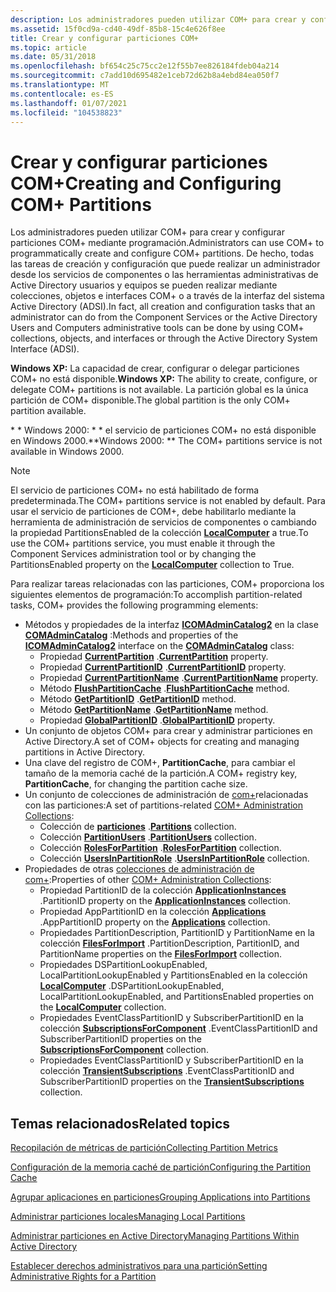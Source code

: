 ```yaml
---
description: Los administradores pueden utilizar COM+ para crear y configurar particiones COM+ mediante programación.
ms.assetid: 15f0cd9a-cd40-49df-85b8-15c4e626f8ee
title: Crear y configurar particiones COM+
ms.topic: article
ms.date: 05/31/2018
ms.openlocfilehash: bf654c25c75cc2e12f55b7ee826184fdeb04a214
ms.sourcegitcommit: c7add10d695482e1ceb72d62b8a4ebd84ea050f7
ms.translationtype: MT
ms.contentlocale: es-ES
ms.lasthandoff: 01/07/2021
ms.locfileid: "104538823"
---
```

# <a name="creating-and-configuring-com-partitions"></a><span data-ttu-id="6395b-103">Crear y configurar particiones COM+</span><span class="sxs-lookup"><span data-stu-id="6395b-103">Creating and Configuring COM+ Partitions</span></span>

<span data-ttu-id="6395b-104">Los administradores pueden utilizar COM+ para crear y configurar particiones COM+ mediante programación.</span><span class="sxs-lookup"><span data-stu-id="6395b-104">Administrators can use COM+ to programmatically create and configure COM+ partitions.</span></span> <span data-ttu-id="6395b-105">De hecho, todas las tareas de creación y configuración que puede realizar un administrador desde los servicios de componentes o las herramientas administrativas de Active Directory usuarios y equipos se pueden realizar mediante colecciones, objetos e interfaces COM+ o a través de la interfaz del sistema Active Directory (ADSI).</span><span class="sxs-lookup"><span data-stu-id="6395b-105">In fact, all creation and configuration tasks that an administrator can do from the Component Services or the Active Directory Users and Computers administrative tools can be done by using COM+ collections, objects, and interfaces or through the Active Directory System Interface (ADSI).</span></span>

<span data-ttu-id="6395b-106">**Windows XP:** La capacidad de crear, configurar o delegar particiones COM+ no está disponible.</span><span class="sxs-lookup"><span data-stu-id="6395b-106">**Windows XP:** The ability to create, configure, or delegate COM+ partitions is not available.</span></span> <span data-ttu-id="6395b-107">La partición global es la única partición de COM+ disponible.</span><span class="sxs-lookup"><span data-stu-id="6395b-107">The global partition is the only COM+ partition available.</span></span>

<span data-ttu-id="6395b-108">\* \* Windows 2000: \* \* el servicio de particiones COM+ no está disponible en Windows 2000.</span><span class="sxs-lookup"><span data-stu-id="6395b-108">\*\*Windows 2000:  \*\* The COM+ partitions service is not available in Windows 2000.</span></span>

> [!Note]  
> <span data-ttu-id="6395b-109">El servicio de particiones COM+ no está habilitado de forma predeterminada.</span><span class="sxs-lookup"><span data-stu-id="6395b-109">The COM+ partitions service is not enabled by default.</span></span> <span data-ttu-id="6395b-110">Para usar el servicio de particiones de COM+, debe habilitarlo mediante la herramienta de administración de servicios de componentes o cambiando la propiedad PartitionsEnabled de la colección [**LocalComputer**](localcomputer.md) a true.</span><span class="sxs-lookup"><span data-stu-id="6395b-110">To use the COM+ partitions service, you must enable it through the Component Services administration tool or by changing the PartitionsEnabled property on the [**LocalComputer**](localcomputer.md) collection to True.</span></span>

 

<span data-ttu-id="6395b-111">Para realizar tareas relacionadas con las particiones, COM+ proporciona los siguientes elementos de programación:</span><span class="sxs-lookup"><span data-stu-id="6395b-111">To accomplish partition-related tasks, COM+ provides the following programming elements:</span></span>

-   <span data-ttu-id="6395b-112">Métodos y propiedades de la interfaz [**ICOMAdminCatalog2**](/windows/desktop/api/ComAdmin/nn-comadmin-icomadmincatalog2) en la clase [**COMAdminCatalog**](comadmincatalog.md) :</span><span class="sxs-lookup"><span data-stu-id="6395b-112">Methods and properties of the [**ICOMAdminCatalog2**](/windows/desktop/api/ComAdmin/nn-comadmin-icomadmincatalog2) interface on the [**COMAdminCatalog**](comadmincatalog.md) class:</span></span>
    -   <span data-ttu-id="6395b-113">Propiedad [**CurrentPartition**](/windows/desktop/api/ComAdmin/nf-comadmin-icomadmincatalog2-put_currentpartition) .</span><span class="sxs-lookup"><span data-stu-id="6395b-113">[**CurrentPartition**](/windows/desktop/api/ComAdmin/nf-comadmin-icomadmincatalog2-put_currentpartition) property.</span></span>
    -   <span data-ttu-id="6395b-114">Propiedad [**CurrentPartitionID**](/windows/desktop/api/ComAdmin/nf-comadmin-icomadmincatalog2-get_currentpartitionid) .</span><span class="sxs-lookup"><span data-stu-id="6395b-114">[**CurrentPartitionID**](/windows/desktop/api/ComAdmin/nf-comadmin-icomadmincatalog2-get_currentpartitionid) property.</span></span>
    -   <span data-ttu-id="6395b-115">Propiedad [**CurrentPartitionName**](/windows/desktop/api/ComAdmin/nf-comadmin-icomadmincatalog2-get_currentpartitionname) .</span><span class="sxs-lookup"><span data-stu-id="6395b-115">[**CurrentPartitionName**](/windows/desktop/api/ComAdmin/nf-comadmin-icomadmincatalog2-get_currentpartitionname) property.</span></span>
    -   <span data-ttu-id="6395b-116">Método [**FlushPartitionCache**](/windows/desktop/api/ComAdmin/nf-comadmin-icomadmincatalog2-flushpartitioncache) .</span><span class="sxs-lookup"><span data-stu-id="6395b-116">[**FlushPartitionCache**](/windows/desktop/api/ComAdmin/nf-comadmin-icomadmincatalog2-flushpartitioncache) method.</span></span>
    -   <span data-ttu-id="6395b-117">Método [**GetPartitionID**](/windows/desktop/api/ComAdmin/nf-comadmin-icomadmincatalog2-getpartitionid) .</span><span class="sxs-lookup"><span data-stu-id="6395b-117">[**GetPartitionID**](/windows/desktop/api/ComAdmin/nf-comadmin-icomadmincatalog2-getpartitionid) method.</span></span>
    -   <span data-ttu-id="6395b-118">Método [**GetPartitionName**](/windows/desktop/api/ComAdmin/nf-comadmin-icomadmincatalog2-getpartitionname) .</span><span class="sxs-lookup"><span data-stu-id="6395b-118">[**GetPartitionName**](/windows/desktop/api/ComAdmin/nf-comadmin-icomadmincatalog2-getpartitionname) method.</span></span>
    -   <span data-ttu-id="6395b-119">Propiedad [**GlobalPartitionID**](/windows/desktop/api/ComAdmin/nf-comadmin-icomadmincatalog2-get_globalpartitionid) .</span><span class="sxs-lookup"><span data-stu-id="6395b-119">[**GlobalPartitionID**](/windows/desktop/api/ComAdmin/nf-comadmin-icomadmincatalog2-get_globalpartitionid) property.</span></span>
-   <span data-ttu-id="6395b-120">Un conjunto de objetos COM+ para crear y administrar particiones en Active Directory.</span><span class="sxs-lookup"><span data-stu-id="6395b-120">A set of COM+ objects for creating and managing partitions in Active Directory.</span></span>
-   <span data-ttu-id="6395b-121">Una clave del registro de COM+, **PartitionCache**, para cambiar el tamaño de la memoria caché de la partición.</span><span class="sxs-lookup"><span data-stu-id="6395b-121">A COM+ registry key, **PartitionCache**, for changing the partition cache size.</span></span>
-   <span data-ttu-id="6395b-122">Un conjunto de colecciones de administración de [com+](com--administration-collections.md)relacionadas con las particiones:</span><span class="sxs-lookup"><span data-stu-id="6395b-122">A set of partitions-related [COM+ Administration Collections](com--administration-collections.md):</span></span>
    -   <span data-ttu-id="6395b-123">Colección de [**particiones**](partitions.md) .</span><span class="sxs-lookup"><span data-stu-id="6395b-123">[**Partitions**](partitions.md) collection.</span></span>
    -   <span data-ttu-id="6395b-124">Colección [**PartitionUsers**](partitionusers.md) .</span><span class="sxs-lookup"><span data-stu-id="6395b-124">[**PartitionUsers**](partitionusers.md) collection.</span></span>
    -   <span data-ttu-id="6395b-125">Colección [**RolesForPartition**](rolesforpartition.md) .</span><span class="sxs-lookup"><span data-stu-id="6395b-125">[**RolesForPartition**](rolesforpartition.md) collection.</span></span>
    -   <span data-ttu-id="6395b-126">Colección [**UsersInPartitionRole**](usersinpartitionrole.md) .</span><span class="sxs-lookup"><span data-stu-id="6395b-126">[**UsersInPartitionRole**](usersinpartitionrole.md) collection.</span></span>
-   <span data-ttu-id="6395b-127">Propiedades de otras [colecciones de administración de com+](com--administration-collections.md):</span><span class="sxs-lookup"><span data-stu-id="6395b-127">Properties of other [COM+ Administration Collections](com--administration-collections.md):</span></span>
    -   <span data-ttu-id="6395b-128">Propiedad PartitionID de la colección [**ApplicationInstances**](applicationinstances.md) .</span><span class="sxs-lookup"><span data-stu-id="6395b-128">PartitionID property on the [**ApplicationInstances**](applicationinstances.md) collection.</span></span>
    -   <span data-ttu-id="6395b-129">Propiedad AppPartitionID en la colección [**Applications**](applications.md) .</span><span class="sxs-lookup"><span data-stu-id="6395b-129">AppPartitionID property on the [**Applications**](applications.md) collection.</span></span>
    -   <span data-ttu-id="6395b-130">Propiedades PartitionDescription, PartitionID y PartitionName en la colección [**FilesForImport**](filesforimport.md) .</span><span class="sxs-lookup"><span data-stu-id="6395b-130">PartitionDescription, PartitionID, and PartitionName properties on the [**FilesForImport**](filesforimport.md) collection.</span></span>
    -   <span data-ttu-id="6395b-131">Propiedades DSPartitionLookupEnabled, LocalPartitionLookupEnabled y PartitionsEnabled en la colección [**LocalComputer**](localcomputer.md) .</span><span class="sxs-lookup"><span data-stu-id="6395b-131">DSPartitionLookupEnabled, LocalPartitionLookupEnabled, and PartitionsEnabled properties on the [**LocalComputer**](localcomputer.md) collection.</span></span>
    -   <span data-ttu-id="6395b-132">Propiedades EventClassPartitionID y SubscriberPartitionID en la colección [**SubscriptionsForComponent**](subscriptionsforcomponent.md) .</span><span class="sxs-lookup"><span data-stu-id="6395b-132">EventClassPartitionID and SubscriberPartitionID properties on the [**SubscriptionsForComponent**](subscriptionsforcomponent.md) collection.</span></span>
    -   <span data-ttu-id="6395b-133">Propiedades EventClassPartitionID y SubscriberPartitionID en la colección [**TransientSubscriptions**](transientsubscriptions.md) .</span><span class="sxs-lookup"><span data-stu-id="6395b-133">EventClassPartitionID and SubscriberPartitionID properties on the [**TransientSubscriptions**](transientsubscriptions.md) collection.</span></span>

## <a name="related-topics"></a><span data-ttu-id="6395b-134">Temas relacionados</span><span class="sxs-lookup"><span data-stu-id="6395b-134">Related topics</span></span>

<dl> <dt>

[<span data-ttu-id="6395b-135">Recopilación de métricas de partición</span><span class="sxs-lookup"><span data-stu-id="6395b-135">Collecting Partition Metrics</span></span>](collecting-partition-metrics.md)
</dt> <dt>

[<span data-ttu-id="6395b-136">Configuración de la memoria caché de partición</span><span class="sxs-lookup"><span data-stu-id="6395b-136">Configuring the Partition Cache</span></span>](configuring-the-partition-cache.md)
</dt> <dt>

[<span data-ttu-id="6395b-137">Agrupar aplicaciones en particiones</span><span class="sxs-lookup"><span data-stu-id="6395b-137">Grouping Applications into Partitions</span></span>](grouping-applications-into-partitions.md)
</dt> <dt>

[<span data-ttu-id="6395b-138">Administrar particiones locales</span><span class="sxs-lookup"><span data-stu-id="6395b-138">Managing Local Partitions</span></span>](managing-local-partitions.md)
</dt> <dt>

[<span data-ttu-id="6395b-139">Administrar particiones en Active Directory</span><span class="sxs-lookup"><span data-stu-id="6395b-139">Managing Partitions Within Active Directory</span></span>](managing-partitions-within-active-directory.md)
</dt> <dt>

[<span data-ttu-id="6395b-140">Establecer derechos administrativos para una partición</span><span class="sxs-lookup"><span data-stu-id="6395b-140">Setting Administrative Rights for a Partition</span></span>](setting-administrative-rights-for-a-partition.md)
</dt> </dl>

 

 



